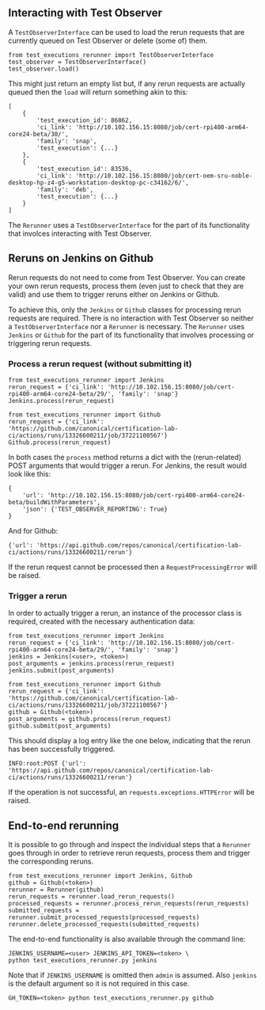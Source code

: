 ## Interacting with Test Observer

A `TestObserverInterface` can be used to load the rerun requests that are
currently queued on Test Observer or delete (some of) them.

```
from test_executions_rerunner import TestObserverInterface
test_observer = TestObserverInterface()
test_observer.load()
```

This might just return an empty list but, if any rerun requests are actually queued
then the `load` will return something akin to this:

```
[
    {
        'test_execution_id': 86862,
        'ci_link': 'http://10.102.156.15:8080/job/cert-rpi400-arm64-core24-beta/30/',
        'family': 'snap',
        'test_execution': {...}
    },
    {
        'test_execution_id': 83536,
        'ci_link': 'http://10.102.156.15:8080/job/cert-oem-sru-noble-desktop-hp-z4-g5-workstation-desktop-pc-c34162/6/',
        'family': 'deb',
        'test_execution': {...}
    }
]
```

The `Rerunner` uses a `TestObserverInterface` for the part of its functionality
that involces interacting with Test Observer.

## Reruns on Jenkins on Github

Rerun requests do not need to come from Test Observer. You can create your own
rerun requests, process them (even just to check that they are valid) and
use them to trigger reruns either on Jenkins or Github.

To achieve this, only the `Jenkins` or `Github` classes for processing rerun
requests are required. There is no interaction with Test Observer so neither
a `TestObserverInterface` nor a `Rerunner` is necessary. The `Rerunner` uses
`Jenkins` or `Github` for the part of its functionality that involves
processing or triggering rerun requests.

### Process a rerun request (without submitting it)

```
from test_executions_rerunner import Jenkins
rerun_request = {'ci_link': 'http://10.102.156.15:8080/job/cert-rpi400-arm64-core24-beta/29/', 'family': 'snap'}
Jenkins.process(rerun_request)
```

```
from test_executions_rerunner import Github
rerun_request = {'ci_link': 'https://github.com/canonical/certification-lab-ci/actions/runs/13326600211/job/37221100567'}
Github.process(rerun_request)
```

In both cases the `process` method returns a dict with the (rerun-related) POST arguments that would trigger a rerun.
For Jenkins, the result would look like this:

```
{
    'url': 'http://10.102.156.15:8080/job/cert-rpi400-arm64-core24-beta/buildWithParameters',
    'json': {'TEST_OBSERVER_REPORTING': True}
}
```
And for Github:
```
{'url': 'https://api.github.com/repos/canonical/certification-lab-ci/actions/runs/13326600211/rerun'}
```
If the rerun request cannot be processed then a `RequestProcessingError` will be raised.

### Trigger a rerun

In order to actually trigger a rerun, an instance of the processor class is required,
created with the necessary authentication data:

```
from test_executions_rerunner import Jenkins
rerun_request = {'ci_link': 'http://10.102.156.15:8080/job/cert-rpi400-arm64-core24-beta/29/', 'family': 'snap'}
jenkins = Jenkins(<user>, <token>)
post_arguments = jenkins.process(rerun_request)
jenkins.submit(post_arguments)
```

```
from test_executions_rerunner import Github
rerun_request = {'ci_link': 'https://github.com/canonical/certification-lab-ci/actions/runs/13326600211/job/37221100567'}
github = Github(<token>)
post_arguments = github.process(rerun_request)
github.submit(post_arguments)
```

This should display a log entry like the one below, indicating that the rerun has been successfully triggered.
```
INFO:root:POST {'url': 'https://api.github.com/repos/canonical/certification-lab-ci/actions/runs/13326600211/rerun'}
```
If the operation is not successful, an `requests.exceptions.HTTPError` will be raised.

## End-to-end rerunning

It is possible to go through and inspect the individual steps that
a `Rerunner` goes through in order to retrieve rerun requests, process them
and trigger the corresponding reruns.

```
from test_executions_rerunner import Jenkins, Github
github = Github(<token>)
rerunner = Rerunner(github)
rerun_requests = rerunner.load_rerun_requests()
processed_requests = rerunner.process_rerun_requests(rerun_requests)
submitted_requests = rerunner.submit_processed_requests(processed_requests)
rerunner.delete_processed_requests(submitted_requests)
```

The end-to-end functionality is also available through the command line:
```
JENKINS_USERNAME=<user> JENKINS_API_TOKEN=<token> \
python test_executions_rerunner.py jenkins
```

Note that if `JENKINS_USERNAME` is omitted then `admin` is assumed.
Also `jenkins` is the default argument so it is not required in this case.

```
GH_TOKEN=<token> python test_executions_rerunner.py github
```